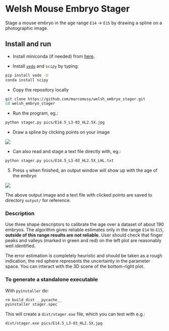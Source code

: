 # Welsh Mouse Embryo Stager

Stage a mouse embryo in the age range `E14` -> `E15` by drawing a spline on a photographic image.

## Install and run

- Install miniconda (if needed) from [here](https://docs.conda.io/en/latest/miniconda.html).

- Install [`vedo`](https://vedo.embl.es/) and `scipy` by typing:
```bash
pip install vedo -U
conda install scipy
```

- Copy the repository locally
```bash
git clone https://github.com/marcomusy/welsh_embryo_stager.git
cd welsh_embryo_stager
```

- Run the program, eg.:
```bash
python stager.py pics/E14.5_L3-03_HL2.5X.jpg
```

- Draw a spline by clicking points on your image

![](https://user-images.githubusercontent.com/32848391/158235171-80618fb1-ae35-4a30-8279-4dabdd35a92d.png)


- Can also read and stage a text file directly with, eg.:
```bash
python stager.py pics/E14.5_L3-03_HL2.5X_LHL.txt
```

5. Press `q` when finished, an output window will show up with the age of the embryo

![](https://github.com/marcomusy/welsh_embryo_stager/assets/32848391/10acd68d-af42-486e-a4cf-86745801e837)

The above output image and a text file with clicked points are saved to directory `output/` for reference.

### Description

Use three shape descriptors to calibrate the age over a dataset of about 190 embryos.
The algorithm gives reliable estimates only in the range `E14` to `E15`,
**outside of this range results are not reliable.**
User should check that finger peaks and valleys (marked in green and red)
on the left plot are reasonably well identified.

The error estimation is completely heuristic and should be taken as a rough indication,
the red sphere represents the uncertainty in the parameter space.
You can interact with the 3D scene of the bottom-right plot.


### To generate a standalone executable
With `pyinstaller` do:
```bash
rm build dist __pycache__
pyinstaller stager.spec
```
This will create a `dist/stager.exe` file, which you can test with e.g.:
```bash
dist/stager.exe pics/E14.5_L3-03_HL2.5X.jpg
```




